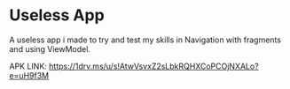 # Useless App
A useless app i made to try and test my skills in Navigation with fragments and using ViewModel.

APK LINK: https://1drv.ms/u/s!AtwVsvxZ2sLbkRQHXCoPCOjNXALo?e=uH9f3M
